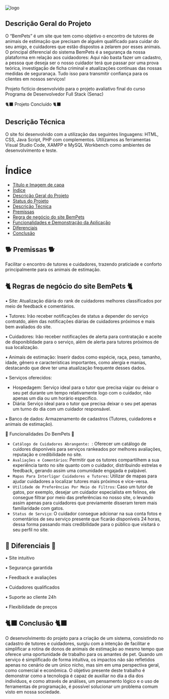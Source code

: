 ![logo](https://github.com/user-attachments/assets/26b9b449-940d-4964-8f55-1a0d7a7fec65)

<h2> Descrição Geral do Projeto </h2>
O “BemPets” é um site que tem como objetivo o encontro de tutores de animais de estimação que precisam de alguém qualificado para cuidar do seu amigo, e cuidadores que estão dispostos a zelarem por esses animais. O principal diferencial do sistema BemPets é a segurança da nossa plataforma em relação aos cuidaodores: Aqui não basta fazer um cadastro, a pessoa que deseja ser o nosso cuidador terá que passar por uma prova teórica, investigação de ficha criminal e atualizações contínuas das nossas medidas de seguranaça. Tudo isso para transmitir confiança para os clientes em nossos serviços!

Projeto fictício desenvolvido para o projeto avaliativo final do curso Programa de Desenvolvedor Full Stack (Senac)

🐈‍⬛ Projeto Concluído 🐈‍⬛


<h2> Descrição Técnica </h2>
O site foi desenvolvido com a utilização das seguintes linguagens: HTML, CSS, Java Script, PHP com complementos. Utilizamos as ferramentas Visual Studio Code, XAMPP e MySQL Workbench como ambientes de desenvolvimento e teste.

# Índice 
* [Título e Imagem de capa](#Título-e-Imagem-de-capa)
* [Índice](#índice)
* [Descrição Geral do Projeto](#descrição-geral-do-projeto)
* [Status do Projeto](#status-do-Projeto)
* [Descrição Técnica](#descrição-técnica)
* [Premissas](#premissas)
* [Regra de negócio do site BemPets](#regra-de-negócio-do-site-BemPets)
* [Funcionalidades e Demonstração da Aplicação](#funcionalidades-e-demonstração-da-aplicação)
* [Diferenciais](#diferenciais)
* [Conclusão](#conclusão)

<h2> 🐕 Premissas 🐕 </h2>
Facilitar o encontro de tutores e cuidadores, trazendo praticiade e conforto principalmente para os animais de estimação.

<h2> 🐈 Regras de negócio do site BemPets 🐈 </h2>
•	Site: Atualização diária do rank de cuidadores melhores classificados por meio de feedback e comentários.

•	Tutores: Irão receber notificações de status a depender do serviço contratdo, além das notificações diárias de cuidadores próximos e mais bem avaliados do site.

•	Cuidadores: Irão receber notificações de alerta para contratação e aceite de disponiblidade para o serviço, além de alerta para tutores próximos de sua localização.

•	Animais de estimação: Inserir dados como espécie, raça, peso, tamanho, idade, gênero e características importantes, como alergia e manias, destacando que deve ter uma atualização frequente desses dados. 

•	Serviços oferecidos:
- Hospedagem: Serviço ideal para o tutor que precisa viajar ou deixar o seu pet durante um tempo relativamente logo com o cuidador, não apenas um dia ou um horário específico.
- Diária: Serviço ideal para o tutor que precisa deixar o seu pet apenas um turno do dia com um cuidador responsável.

•	Banco de dados: Armazenamento de cadastros (Tutores, cuidadores e animais de estimação).

:dog: Funcionalidades Do BemPets :dog:
- `Catálogo de Cuidadores Abrangente: `: Oferecer um catálogo de cuidores disponíveis para serviços rankeados por melhores avaliações, reputação e credibilidade no site.
- `Avaliações e Comentários`: Permitir que os tutores compartilhem a sua experiência tanto no site quanto com o cuidador, distribuindo estrelas e feedback, gerando assim uma comunidade engajada e palpável. 
- `Mapas Para Interligar Cuidadores e Tutores`: Utilizar de mapas para ajudar cuidadores a localizar tutores mais próximos e vice-versa.
- `Utilidade de Preferências Por Meio de Filtros`: Caso um tutor de gatos, por exemplo, desejar um cuidador especialista em felinos, ele consegue filtrar por meio das preferências no nosso site, o levando assim apenas para cuidadores que previamente disseram terem mais familiaridade com gatos. 
- `Status de Serviço`: O cuidador consegue adcionar na sua conta fotos e comentários de seu serviço presente que ficarão disponíveis 24 horas, dessa forma passando mais credibilidade para o público que visitará o seu perfil no site.

<h2> 🦮 Diferenciais 🦮 </h2>
•	Site intuitivo

•	Segurança garantida

•	Feedback e avaliações

•	Cuidadores qualificados

•	Suporte ao cliente 24h

•	Flexibilidade de preços

<h2> 🐈‍⬛ Conclusão 🐈‍⬛ </h2>
O desenvolvimento do projeto para a criação de um sistema, consistindo no cadastro de tutores e cuidadores, surgiu com a intenção de facilitar e simplificar a rotina de donos de animais de estimação ao mesmo tempo que oferece uma oportunidade de trabalho para os amantes de pet. Quando um serviço é simplificado de forma intuitiva, os impactos não são refletidos apenas no cenário de um único nicho, mas sim em uma perspectiva geral, como comercial e econômica. O objetivo presente deste trabalho é demonstrar como a tecnologia é capaz de auxiliar no dia a dia dos indivíduos, e como através de análises, um pensamento lógico e o uso de ferramentas de programação, é possível solucionar um problema comum visto em nossa sociedade. 
